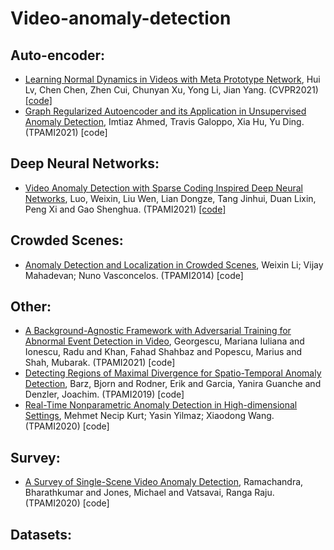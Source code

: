 # Video-anomaly-detection

## Auto-encoder: 
* [Learning Normal Dynamics in Videos with Meta Prototype Network](https://arxiv.org/pdf/2104.06689.pdf), Hui Lv, Chen Chen, Zhen Cui, Chunyan Xu, Yong Li, Jian Yang. (CVPR2021) [[code]](https://github.com/ktr-hubrt/MPN/) 
* [Graph Regularized Autoencoder and its Application in Unsupervised Anomaly Detection](https://arxiv.org/abs/2010.15949), Imtiaz Ahmed, Travis Galoppo, Xia Hu, Yu Ding. (TPAMI2021) [code]

## Deep Neural Networks: 
* [Video Anomaly Detection with Sparse Coding Inspired Deep Neural Networks](https://ieeexplore.ieee.org/abstract/document/8851288), Luo, Weixin, Liu Wen, Lian Dongze, Tang Jinhui, Duan Lixin, Peng Xi and Gao Shenghua. (TPAMI2021) [[code]](https://github.com/StevenLiuWen/sRNN_TSC_Anomaly_Detection) 

## Crowded Scenes:
* [Anomaly Detection and Localization in Crowded Scenes](https://ieeexplore.ieee.org/abstract/document/6531615), Weixin Li; Vijay Mahadevan; Nuno Vasconcelos. (TPAMI2014) [code]

## Other:
* [A Background-Agnostic Framework with Adversarial Training for Abnormal Event Detection in Video](https://www.computer.org/csdl/journal/tp/5555/01/09410375/1sYYrP4z1a8), Georgescu, Mariana Iuliana and Ionescu, Radu and Khan, Fahad Shahbaz and Popescu, Marius and Shah, Mubarak. (TPAMI2021) [code]
* [Detecting Regions of Maximal Divergence for Spatio-Temporal Anomaly Detection](https://ieeexplore.ieee.org/abstract/document/8352745), Barz, Bjorn and Rodner, Erik and Garcia, Yanira Guanche and Denzler, Joachim. (TPAMI2019) [code]
* [Real-Time Nonparametric Anomaly Detection in High-dimensional Settings](https://ieeexplore.ieee.org/abstract/document/8976215), Mehmet Necip Kurt; Yasin Yilmaz; Xiaodong Wang. (TPAMI2020) [code]


## Survey:
* [A Survey of Single-Scene Video Anomaly Detection](https://ieeexplore.ieee.org/abstract/document/9271895/), Ramachandra, Bharathkumar and Jones, Michael and Vatsavai, Ranga Raju. (TPAMI2020) [code]

## Datasets:


